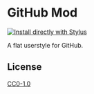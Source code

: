 # GitHub Mod

[![Install directly with Stylus](https://img.shields.io/badge/Install%20directly%20with-Stylus-00adad.svg?style=flat-square)](github-mod.user.css)

A flat userstyle for GitHub.

## License

[CC0-1.0](LICENSE)
